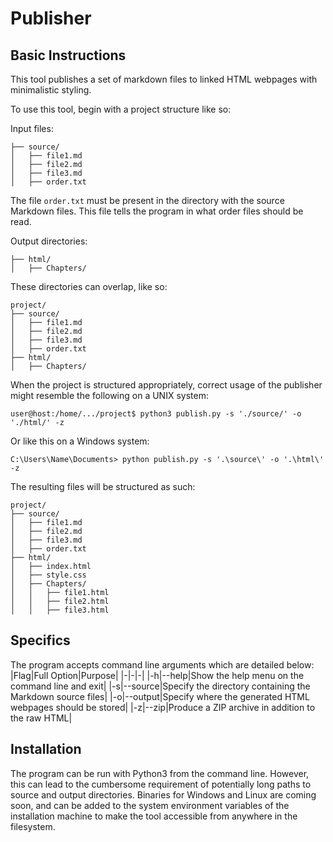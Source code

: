 # Publisher

## Basic Instructions
This tool publishes a set of markdown files to linked HTML webpages with minimalistic styling.

To use this tool, begin with a project structure like so:

Input files:
```
├── source/
│   ├── file1.md
│   ├── file2.md
│   ├── file3.md
│   ├── order.txt
```

The file `order.txt` must be present in the directory with the source Markdown files. This file tells the program in what order files should be read.

Output directories:
```
├── html/
│   ├── Chapters/
```

These directories can overlap, like so:
```
project/
├── source/
│   ├── file1.md
│   ├── file2.md
│   ├── file3.md
│   ├── order.txt
├── html/
│   ├── Chapters/
```

When the project is structured appropriately, correct usage of the publisher might resemble the following on a UNIX system:
```
user@host:/home/.../project$ python3 publish.py -s './source/' -o './html/' -z
```

Or like this on a Windows system:
```
C:\Users\Name\Documents> python publish.py -s '.\source\' -o '.\html\' -z
```

The resulting files will be structured as such:
```
project/
├── source/
│   ├── file1.md
│   ├── file2.md
│   ├── file3.md
│   ├── order.txt
├── html/
│   ├── index.html
│   ├── style.css
│   ├── Chapters/
│   │   ├── file1.html
│   │   ├── file2.html
│   │   ├── file3.html
```

## Specifics
The program accepts command line arguments which are detailed below:
|Flag|Full Option|Purpose|
|-|-|-|
|-h|--help|Show the help menu on the command line and exit|
|-s|--source|Specify the directory containing the Markdown source files|
|-o|--output|Specify where the generated HTML webpages should be stored|
|-z|--zip|Produce a ZIP archive in addition to the raw HTML|

## Installation
The program can be run with Python3 from the command line. However, this can lead to the cumbersome requirement of potentially long paths to source and output directories. Binaries for Windows and Linux are coming soon, and can be added to the system environment variables of the installation machine to make the tool accessible from anywhere in the filesystem.
